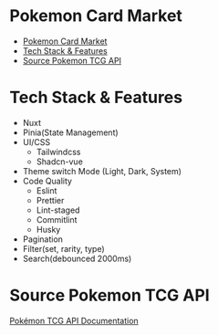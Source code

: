 # Pokemon Card Market

- [Pokemon Card Market](#pokemon-card-market)
- [Tech Stack \& Features](#tech-stack--features)
- [Source Pokemon TCG API](#source-pokemon-tcg-api)

# Tech Stack & Features

- Nuxt
- Pinia(State Management)
- UI/CSS
  - Tailwindcss
  - Shadcn-vue
- Theme switch Mode (Light, Dark, System)
- Code Quality
  - Eslint
  - Prettier
  - Lint-staged
  - Commitlint
  - Husky
- Pagination
- Filter(set, rarity, type)
- Search(debounced 2000ms)

# Source Pokemon TCG API

[Pokémon TCG API Documentation](https://docs.pokemontcg.io/)
